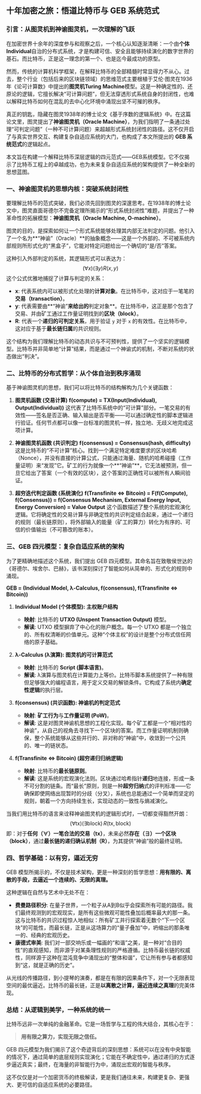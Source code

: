 ## 十年加密之旅：悟道比特币与 GEB 系统范式

### 引言：从图灵机到神谕图灵机，一次理解的飞跃

在加密世界十余年的深度参与和观察之后，一个核心认知逐渐清晰：一个由**个体Individual**自治的分布式系统，才是构建可信、安全且能够持续演化的数字世界的基石。而比特币，正是这一理念的第一个、也是迄今最成功的原型。

然而，传统的计算机科学框架，在解释比特币的全部精髓时常显得力不从心。过去，整个行业（包括后来的区块链领域）的思维范式主要根植于艾伦·图灵在1936年《论可计算数》中提出的**图灵机Turing Machine**模型。这是一种确定性的、还原论的逻辑，它擅长解决“可计算问题”，但无法穿透形式系统自身的封闭性，也难以解释比特币如何在混乱的去中心化环境中涌现出坚不可摧的秩序。

真正的钥匙，隐藏在图灵1938年的博士论文《基于序数的逻辑系统》中。在这篇论文里，图灵提出了**神谕图灵机（Oracle Machine）**，为我们指明了一条通过处理“可判定问题”（一种不可计算问题）来超越形式系统封闭性的路径。这不仅开启了与真实世界交互、构建复杂自适应系统的大门，也构成了本文所提出的 **GEB 系统范式**的逻辑起点。

本文旨在构建一个解释比特币深层逻辑的四元范式——GEB系统模型。它不仅揭示了比特币工程上的卓越成功，也为未来复杂自适应系统的架构提供了一种全新的思想蓝图。

### 一、神谕图灵机的思想内核：突破系统封闭性

要理解比特币的范式突破，我们必须先回到图灵的深邃思考。在1938年的博士论文中，图灵直面哥德尔不完备定理所揭示的“形式系统封闭性”难题，并提出了一种革命性的拓展模型：**神谕图灵机（Oracle Machine, O-machine）**。

图灵的目的，是探索如何让一个形式系统能够处理其内部无法判定的问题。他引入了一个名为**“神谕”（Oracle）**的抽象概念——这是一个外部的、不可被系统内部规则所形式化的“黑盒子”，它能对特定问题给出一个确切的“是/否”答案。

这种引入外部判定的系统，其逻辑形式可以表达为：
$$(\forall x)(\exists y) R(x,y)$$
这个公式优雅地捕捉了计算与判定的关系：

* **x**: 代表系统内可以被形式化处理的**计算对象**。在比特币中，这对应于一笔笔的**交易（transaction）**。
* **y**: 代表需要由**“神谕”**来给出的**判定对象**。在比特币中，这正是那个包含了交易、并由矿工通过工作量证明找到的**区块（block）**。
* **R**: 代表一个**递归的可判定关系**，用于验证 `y` 对于 `x` 的有效性。在比特币中，这对应于基于**最长链归属**的共识规则。

这个结构为我们理解比特币的动态共识与不可预判性，提供了一个坚实的逻辑模型。比特币并非简单地“计算”结果，而是通过一个神谕式的机制，不断对系统的状态做出“判决”。

### 二、比特币的分布式哲学：从个体自治到秩序涌现

基于神谕图灵机的思想，我们可以将比特币的结构解构为几个关键函数：

1.  **图灵机函数 (交易计算)**
    **f(compute) = TX(Input(Individual), Output(Individual))**
    这代表了比特币系统中的“可计算”部分。一笔交易的有效性——签名是否正确、输入输出是否平衡——可以通过确定性的脚本逻辑进行验证。任何节点都可以像一台标准的图灵机一样，独立地、无歧义地完成这项计算。

2.  **神谕图灵机函数 (共识判定)**
    **f(consensus) = Consensus(hash, difficulty)**
    这是比特币的“不可计算”核心。找到一个满足特定难度要求的区块哈希（Nonce），并没有直接的计算公式，只能通过海量、随机的哈希碰撞（工作量证明）来“发现”它。矿工的行为就像一个**“神谕”**，它无法被预测，但一旦它给出了答案（一个有效的区块），这个答案的正确性可以被所有人瞬间验证。

3.  **超穷迭代判定函数 (系统演化)**
    **f(Transfinite <=> Bitcoin) = F(f(Compute), f(Consensus))
    = f(Consensus Mechanism, External Energy Input, Energy Conversion) = Value Output**
    这个函数描述了整个系统的宏观演化逻辑。它将确定性的交易计算与非确定性的共识判定结合起来，通过一个递归的规则（最长链原则），将外部输入的能量（矿工的算力）转化为有序的、可信的价值输出（不可篡改的账本）。

### 三、GEB 四元模型：复杂自适应系统的架构

为了更精确地描述这个系统，我们提出 GEB 四元模型。其命名旨在致敬侯世达的《哥德尔、埃舍尔、巴赫》，该书深刻探讨了智能如何从简单的、形式化的规则中涌现。

**GEB = (Individual Model, λ-Calculus, f(consensus), f(Transfinite ⇔ Bitcoin))**

1.  **Individual Model (个体模型): 主权账户结构**
    * **映射**: 比特币的 **UTXO (Unspent Transaction Output)** 模型。
    * **解读**: UTXO 模型摒弃了中心化的账户概念。每一个 UTXO 都是一个独立的、所有权清晰的价值单元。这种“个体主权”的设计是整个分布式信任网络的原子基础。

2.  **λ-Calculus (λ演算): 图灵机的可计算范式**
    * **映射**: 比特币的 **Script (脚本语言)**。
    * **解读**: λ演算与图灵机在计算能力上等价。比特币脚本系统提供了一种有限但足够强大的编程语言，用于定义交易的解锁条件。它构成了系统内**确定性逻辑**的执行层。

3.  **f(consensus) (共识函数): 神谕机的判定范式**
    * **映射**: **矿工行为**与**工作量证明 (PoW)**。
    * **解读**: 这是对图灵神谕机思想的工程化实现。每个矿工都是一个“相对性的神谕”，从自己的视角去寻找下一个区块的答案。而工作量证明机制则确保，整个系统能够从这些并行的、非对称的“神谕”中，收敛到一个公共的、唯一的链状态。

4.  **f(Transfinite ⇔ Bitcoin) (超穷递归归纳逻辑)**
    * **映射**: 比特币的**最长链原则**。
    * **解读**: 这是系统的宏观演化法则。区块通过哈希指针**递归**地连接，形成一条不可分割的链条。而“最长”原则，则是一种**超穷归纳**式的评判标准——它确保即使网络出现暂时的分歧（分叉），系统也总能通过一个简单而坚定的规则，朝着一个方向持续生长，实现动态的一致性与熵减演化。

当我们用比特币的语言来诠释神谕图灵机的逻辑形式时，一切都变得豁然开朗：
$$(\forall \text{tx})(\exists \text{block})\, R(\text{tx}, \text{block})$$
即：对于**任何（∀）**一笔合法的**交易（tx）**，未来必然**存在（∃）**一个**区块（block）**，通过**最长链的递归确认机制（R）**，为其提供“神谕”般的最终证明。

### 四、哲学基础：以有穷，逼近无穷

GEB 模型所揭示的，不仅是技术架构，更是一种深刻的哲学思想：**用有限的、离散的手段，去逼近一个连续的、无限的真理。**

这种逻辑在自然与艺术中无处不在：

* **费曼路径积分**: 在量子世界，一个粒子从A到B似乎会探索所有可能的路径。我们最终观测到的宏观现实，是所有这些微观可能性叠加后概率最大的那一条。这与比特币的共识过程惊人地相似：所有矿工并行探索着无数个“下一个区块”的可能性，而最长链，正是从这场算力的“量子叠加”中，坍缩出的那条唯一的、经典的宏观历史。
* **康德式审美**: 我们对一部交响乐或一幅画的“和谐”之美，是一种对“合目的性”的直观感知，而非源于对某条理性规则的严格遵循。比特币最长链的权威性，同样源于这种在混沌竞争中涌现出的“整体和谐”，它让所有参与者都感知到“这，就是正确的历史”。

从光线的传播路径，到小提琴的演奏，都是在有限的因果条件下，对一个无限表现空间的最优逼近。比特币的最长链，正是**以离散之计算，逼近连续之真理**的完美体现。

### 总结：从逻辑到美学，一种系统的统一

比特币远非一次单纯的金融革命。它是一场哲学与工程的伟大结合，其核心在于：

> **用有限之算力，实现无限之信任。**

GEB 四元模型为我们揭示了这个奇迹背后的深刻思想：系统可以在没有中央智能的情况下，通过简单的底层规则实现演化；它能在不确定性中，通过递归的方式逐步逼近真实；最终，在海量的非智能行为中，涌现出宏观的智能与秩序。

这不仅仅是对一个加密货币的终极解读，更是我们通往未来，构建更复杂、更强大、更可信的自适应系统的必要路径。
